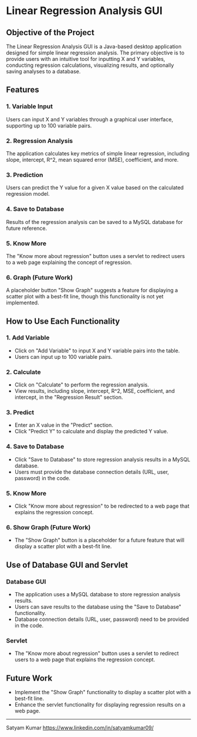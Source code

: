 # Linear Regression Analysis GUI

## Objective of the Project

The Linear Regression Analysis GUI is a Java-based desktop application designed for simple linear regression analysis. The primary objective is to provide users with an intuitive tool for inputting X and Y variables, conducting regression calculations, visualizing results, and optionally saving analyses to a database.

## Features

### 1. Variable Input
Users can input X and Y variables through a graphical user interface, supporting up to 100 variable pairs.

### 2. Regression Analysis
The application calculates key metrics of simple linear regression, including slope, intercept, R^2, mean squared error (MSE), coefficient, and more.

### 3. Prediction
Users can predict the Y value for a given X value based on the calculated regression model.

### 4. Save to Database
Results of the regression analysis can be saved to a MySQL database for future reference.

### 5. Know More
The "Know more about regression" button uses a servlet to redirect users to a web page explaining the concept of regression.

### 6. Graph (Future Work)
A placeholder button "Show Graph" suggests a feature for displaying a scatter plot with a best-fit line, though this functionality is not yet implemented.

## How to Use Each Functionality

### 1. Add Variable
- Click on "Add Variable" to input X and Y variable pairs into the table.
- Users can input up to 100 variable pairs.

### 2. Calculate
- Click on "Calculate" to perform the regression analysis.
- View results, including slope, intercept, R^2, MSE, coefficient, and intercept, in the "Regression Result" section.

### 3. Predict
- Enter an X value in the "Predict" section.
- Click "Predict Y" to calculate and display the predicted Y value.

### 4. Save to Database
- Click "Save to Database" to store regression analysis results in a MySQL database.
- Users must provide the database connection details (URL, user, password) in the code.

### 5. Know More
- Click "Know more about regression" to be redirected to a web page that explains the regression concept.

### 6. Show Graph (Future Work)
- The "Show Graph" button is a placeholder for a future feature that will display a scatter plot with a best-fit line.

## Use of Database GUI and Servlet

### Database GUI
- The application uses a MySQL database to store regression analysis results.
- Users can save results to the database using the "Save to Database" functionality.
- Database connection details (URL, user, password) need to be provided in the code.

### Servlet
- The "Know more about regression" button uses a servlet to redirect users to a web page that explains the regression concept.

## Future Work

- Implement the "Show Graph" functionality to display a scatter plot with a best-fit line.
- Enhance the servlet functionality for displaying regression results on a web page.

---
Satyam Kumar
https://www.linkedin.com/in/satyamkumar09/
